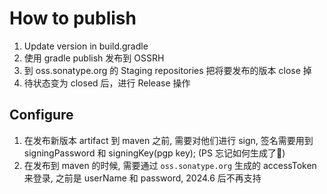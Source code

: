 # How to publish

1. Update version in build.gradle
2. 使用 gradle publish 发布到 OSSRH
3. 到 oss.sonatype.org 的 Staging repositories 把将要发布的版本 close 掉
4. 待状态变为 closed 后，进行 Release 操作

## Configure

1. 在发布新版本 artifact 到 maven 之前, 需要对他们进行 sign, 签名需要用到 signingPassword 和 signingKey(pgp key); (PS 忘记如何生成了🤣)
2. 在发布到 maven 的时候, 需要通过 `oss.sonatype.org` 生成的 accessToken 来登录, 之前是 userName 和 password, 2024.6 后不再支持